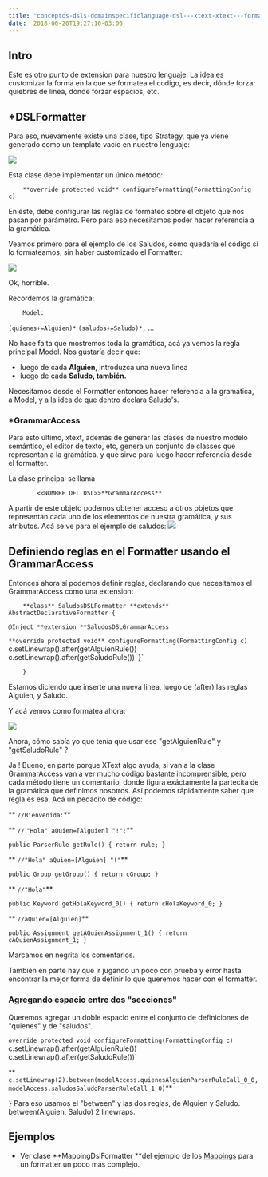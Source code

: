 ```yaml
---
title: "conceptos-dsls-domainspecificlanguage-dsl---xtext-xtext---formatter"
date:  2018-06-20T19:27:10-03:00
---
```



## Intro

Este es otro punto de extension para nuestro lenguaje. La idea es customizar la forma en la que se formatea el codigo, es decir, dónde forzar quiebres de línea, donde forzar espacios, etc.
## *DSLFormatter

Para eso, nuevamente existe una clase, tipo Strategy, que ya viene generado como un template vacío en nuestro lenguaje:






[![](https://sites.google.com/site/programacionhm/_/rsrc/1402664723794/conceptos/dsls/domainspecificlanguage/dsl---xtext/xtext---formatter/formatter-class.png)
](conceptos-dsls-domainspecificlanguage-dsl---xtext-xtext---formatter-formatter-class-png?attredirects=0)

Esta clase debe implementar un único método:



        **override protected void** configureFormatting(FormattingConfig c)


En éste, debe configurar las reglas de formateo sobre el objeto que nos pasan por parámetro.
Pero para eso necesitamos poder hacer referencia a la gramática.


Veamos primero para el ejemplo de los Saludos, cómo quedaría el código si lo formateamos, sin haber customizado el Formatter:



[![](https://sites.google.com/site/programacionhm/_/rsrc/1402664943481/conceptos/dsls/domainspecificlanguage/dsl---xtext/xtext---formatter/formatter-default.png)
](conceptos-dsls-domainspecificlanguage-dsl---xtext-xtext---formatter-formatter-default-png?attredirects=0)


Ok, horrible.


Recordemos la gramática:





        Model:
 `(quienes+=Alguien)*`
 `(saludos+=Saludo)*;`
        ...

No hace falta que mostremos toda la gramática, acá ya vemos la regla principal Model.
Nos gustaría decir que:

* luego de cada **Alguien**, introduzca una nueva linea
* luego de cada **Saludo, **también**.**


Necesitamos desde el Formatter entonces hacer referencia a la gramática, a Model, y a la idea de que dentro declara Saludo's.


### *GrammarAccess

Para esto último, xtext, además de generar las clases de nuestro modelo semántico, el editor de texto, etc, genera un conjunto de classes que representan a la gramática, y que sirve para luego hacer referencia desde el formatter.


La clase principal se llama



            <<NOMBRE DEL DSL>>**GrammarAccess**

A partir de este objeto podemos obtener acceso a otros objetos que representan cada uno de los elementos de nuestra gramática, y sus atributos.
Acá se ve para el ejemplo de saludos:
[![](https://sites.google.com/site/programacionhm/_/rsrc/1402665332898/conceptos/dsls/domainspecificlanguage/dsl---xtext/xtext---formatter/formatter-grammar.png)
](conceptos-dsls-domainspecificlanguage-dsl---xtext-xtext---formatter-formatter-grammar-png?attredirects=0)

## Definiendo reglas en el Formatter usando el GrammarAccess

Entonces ahora sí podemos definir reglas, declarando que necesitamos el GrammarAccess como una extension:





        **class** SaludosDSLFormatter **extends** AbstractDeclarativeFormatter {


 `@Inject **extension **SaludosDSLGrammarAccess`
 
 `**override protected void** configureFormatting(FormattingConfig c) 
 `c.setLinewrap().after(getAlguienRule())`
 `c.setLinewrap().after(getSaludoRule())`
 `}`


        }


Estamos diciendo que inserte una nueva linea, luego de (after) las reglas Alguien, y Saludo.


Y acá vemos como formatea ahora:

[![](https://sites.google.com/site/programacionhm/_/rsrc/1402665618873/conceptos/dsls/domainspecificlanguage/dsl---xtext/xtext---formatter/formatter-newlines.png)
](conceptos-dsls-domainspecificlanguage-dsl---xtext-xtext---formatter-formatter-newlines-png?attredirects=0)

Ahora, cómo sabía yo que tenía que usar ese "getAlguienRule" y "getSaludoRule" ?


Ja ! Bueno, en parte porque XText algo ayuda, si van a la clase GrammarAccess van a ver mucho código bastante incomprensible, pero cada método tiene un comentario, donde figura exáctamente la partecita de la gramática que definimos nosotros.
Así podemos rápidamente saber que regla es esa.
Acá un pedacito de código:





** `//Bienvenida:`**

** `//` `"Hola" aQuien=[Alguien] "!";`**

 `public ParserRule getRule() { return rule; }`


** `//"Hola" aQuien=[Alguien] "!"`**

 `public Group getGroup() { return cGroup; }`


** `//"Hola"`**

 `public Keyword getHolaKeyword_0() { return cHolaKeyword_0; }`


** `//aQuien=[Alguien]`**

 `public Assignment getAQuienAssignment_1() { return cAQuienAssignment_1; }`


Marcamos en negrita los comentarios.


También en parte hay que ir jugando un poco con prueba y error hasta encontrar la mejor forma de definir lo que queremos hacer con el formatter.


### Agregando espacio entre dos "secciones"

Queremos agregar un doble espacio entre el conjunto de definiciones de "quienes" y de "saludos".





 `override protected void configureFormatting(FormattingConfig c) 
 `c.setLinewrap().after(getAlguienRule())`
 `c.setLinewrap().after(getSaludoRule())`
 
** `c.setLinewrap(2).between(modelAccess.quienesAlguienParserRuleCall_0_0, modelAccess.saludosSaludoParserRuleCall_1_0)`**

 `}`
Para eso usamos el "between" y las dos reglas, de Alguien y Saludo. between(Alguien, Saludo) 2 linewraps.
## Ejemplos


* Ver clase **MappingDslFormatter **del ejemplo de los [Mappings](conceptos-dsls-domainspecificlanguage-dsl---xtext-xtext-dsl---orm-mappings) para un formatter un poco más complejo.